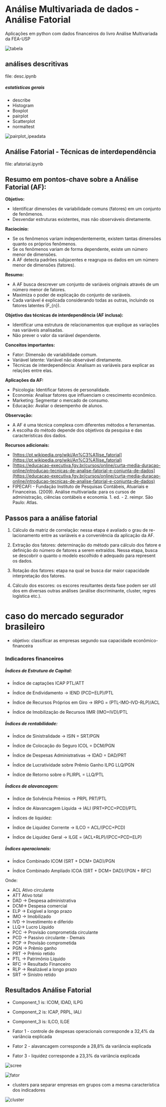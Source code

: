# Análise Multivariada de dados - Análise Fatorial

Aplicações em python com dados financeiros do livro Análise Multivariada da FEA-USP


![tabela](figs/tabela.png) 


## análises descritivas
file: desc.ipynb

##### estatísticas gerais
- describe
- Histogram
- Boxplot
- pairplot
- Scatterplot
- normaltest

![pairplot_ipeadata](figs/pairplot_ipeadata.png) 

## Análise Fatorial - Técnicas de interdependência

file: afatorial.ipynb

## Resumo em pontos-chave sobre a Análise Fatorial (AF):

**Objetivo:**

* Identificar dimensões de variabilidade comuns (fatores) em um conjunto de fenômenos.
* Desvendar estruturas existentes, mas não observáveis diretamente.

**Raciocínio:**

* Se os fenômenos variam independentemente, existem tantas dimensões quanto os próprios fenômenos.
* Se os fenômenos variam de forma dependente, existe um número menor de dimensões.
* A AF detecta padrões subjacentes e reagrupa os dados em um número menor de dimensões (fatores).

**Resumo:**

* A AF busca descrever um conjunto de variáveis originais através de um número menor de fatores.
* Maximiza o poder de explicação do conjunto de variáveis.
* Cada variável é explicada considerando todas as outras, incluindo os fatores latentes (F_{n}).

**Objetivo das técnicas de interdependência (AF inclusa):**

* Identificar uma estrutura de relacionamentos que explique as variações nas variáveis analisadas.
* Não prever o valor da variável dependente.

**Conceitos importantes:**

* Fator: Dimensão de variabilidade comum.
* Variável latente: Variável não observável diretamente.
* Técnicas de interdependência: Analisam as variáveis para explicar as relações entre elas.

**Aplicações da AF:**

* Psicologia: Identificar fatores de personalidade.
* Economia: Analisar fatores que influenciam o crescimento econômico.
* Marketing: Segmentar o mercado de consumo.
* Educação: Avaliar o desempenho de alunos.

**Observação:**

* A AF é uma técnica complexa com diferentes métodos e ferramentas.
* A escolha do método depende dos objetivos da pesquisa e das características dos dados.

**Recursos adicionais:**

* [https://pt.wikipedia.org/wiki/An%C3%A1lise_fatorial](https://pt.wikipedia.org/wiki/An%C3%A1lise_fatorial)
* [https://educacao-executiva.fgv.br/cursos/online/curta-media-duracao-online/introducao-tecnicas-de-analise-fatorial-e-conjunta-de-dados](https://educacao-executiva.fgv.br/cursos/online/curta-media-duracao-online/introducao-tecnicas-de-analise-fatorial-e-conjunta-de-dados)
* FIPECAFI - Fundação Instituto de Pesquisas Contábeis, Atuariais e Financeiras. (2009). Análise multivariada: para os cursos de administração, ciências contábeis e economia. 1. ed. - 2. reimpr. São Paulo: Atlas.


## Passos para a análise fatorial

1. Cálculo da matriz de correlação: nessa etapa é avaliado o grau de re- lacionamento entre as variáveis e a conveniência da aplicação da AF.

2. Extração dos fatores: determinação do método para cálculo dos fatore e definição do número de fatores a serem extraídos. Nessa etapa, busca se descobrir o quanto o modelo escolhido é adequado para represent os dados.

3. Rotação dos fatores: etapa na qual se busca dar maior capacidade interpretação dos fatores.

4. Cálculo dos escores: os escores resultantes desta fase podem ser util dos em diversas outras análises (análise discriminante, cluster, regres logística etc.).

# caso do mercado segurador brasileiro
- objetivo: classificar as empresas segundo sua capacidade econômico-financeira

### Indicadores financeiros

##### Índices de Estrutura de Capital:

- Índice de captações ICAP PTL/ATT

- Índice de Endividamento → IEND (PCD+ELP)/PTL

- Índice de Recursos Próprios em Giro → IRPG = (PTL-IMO-IVD-RLP)/ACL

- Índice de Imobilização de Recursos IIMR (IMO+IVD)/PTL


##### Índices de rentabilidade:

- Índice de Sinistralidade → ISIN = SRT/PGN

- Índice de Colocação do Seguro ICOL = DCM/PGN

- Índice de Despesas Administrativas → IDAD = DAD/PRT

- Índice de Lucratividade sobre Prêmio Ganho ILPG LLQ/PGN

- Índice de Retorno sobre o PLIRPL = LLQ/PTL

##### Índices de alavancagem:

- Índice de Solvência Prêmios → PRPL PRT/PTL

- Índice de Alavancagem Líquida → IALI (PRT+PCC+PCD)/PTL

- Índices de liquidez:

- Índice de Liquidez Corrente → ILCO = ACL/(PCC+PCD)

- Índice de Liquidez Geral → ILGE = (ACL+RLP)/(PCC+PCD+ELP)

##### Índices operacionais:

- Índice Combinado ICOM (SRT + DCM+ DAD)/PGN

- Índice Combinado Ampliado ICOA (SRT + DCM+ DAD)/(PGN + RFC)

Onde:

- ACL Ativo circulante
- ATT Ativo total
- DAD → Despesa administrativa
- DCM→ Despesa comercial
- ELP → Exigível a longo prazo
- IMO → Imobilizado
- IVD → Investimento e diferido
- LLQ→ Lucro Líquido
- PCC → Provisão comprometida circulante
- PCD → Passivo circulante - Demais
- PCP → Provisão comprometida
- PGN → Prêmio ganho
- PRT → Prêmio retido
- PTL → Patrimônio Líquido
- RFC → Resultado Financeiro
- RLP → Realizável a longo prazo
- SRT → Sinistro retido

## Resultados Análise Fatorial

* Component_1 is: ICOM, IDAD, ILPG
* Component_2 is: ICAP, PRPL, IALI
* Component_3 is: ILCO, ILGE

* Fator 1  - controle de despesas operacionais corresponde a 32,4% da variância explicada
* Fator 2  - alavancagem corresponde a 28,8% da variância explicada
* Fator 3  - liquidez corresponde a 23,3% da variância explicada

![scree](figs/af_screeplot.png) 

![fator](figs/af_fatores.png) 

* clusters para separar empresas em grupos com a mesma característica dos indicadores

![cluster](figs/af_cluster.png) 